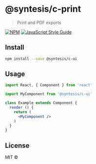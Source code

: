# @syntesis/c-print

> Print and PDF exports

[![NPM](https://img.shields.io/npm/v/@syntesis/c-ui.svg)](https://www.npmjs.com/package/@syntesis/c-ui) [![JavaScript Style Guide](https://img.shields.io/badge/code_style-standard-brightgreen.svg)](https://standardjs.com)

## Install

```bash
npm install --save @syntesis/c-ui
```

## Usage

```jsx
import React, { Component } from 'react'

import MyComponent from '@syntesis/c-ui'

class Example extends Component {
  render () {
    return (
      <MyComponent />
    )
  }
}
```

## License

MIT © [](https://github.com/)
